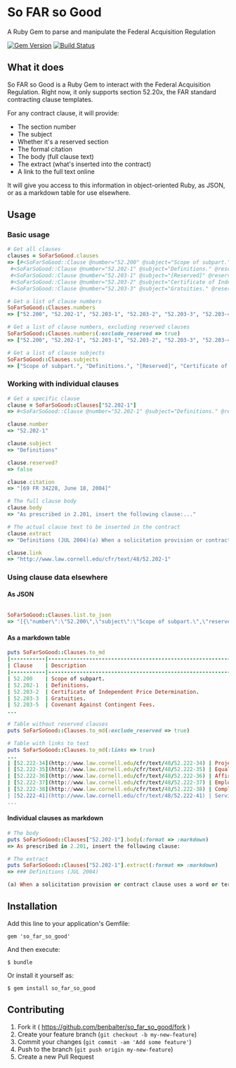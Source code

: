 # So FAR so Good

A Ruby Gem to parse and manipulate the Federal Acquisition Regulation

[![Gem Version](https://badge.fury.io/rb/so_far_so_good.svg)](http://badge.fury.io/rb/so_far_so_good) [![Build Status](https://travis-ci.org/benbalter/so_far_so_good.svg)](https://travis-ci.org/benbalter/so_far_so_good)

## What it does

So FAR so Good is a Ruby Gem to interact with the Federal Acquisition Regulation. Right now, it only supports section 52.20x, the FAR standard contracting clause templates.

For any contract clause, it will provide:

* The section number
* The subject
* Whether it's a reserved section
* The formal citation
* The body (full clause text)
* The extract (what's inserted into the contract)
* A link to the full text online

It will give you access to this information in object-oriented Ruby, as JSON, or as a markdown table for use elsewhere.

## Usage

### Basic usage

```ruby
# Get all clauses
clauses = SoFarSoGood.clauses
=> [#<SoFarSoGood::Clause @number="52.200" @subject="Scope of subpart." @reserved="false",
 #<SoFarSoGood::Clause @number="52.202-1" @subject="Definitions." @reserved="false",
 #<SoFarSoGood::Clause @number="52.203-1" @subject="[Reserved]" @reserved="true",
 #<SoFarSoGood::Clause @number="52.203-2" @subject="Certificate of Independent Price Determination." @reserved="false",
 #<SoFarSoGood::Clause @number="52.203-3" @subject="Gratuities." @reserved="false", ... ]

# Get a list of clause numbers
SoFarSoGood::Clauses.numbers
=> ["52.200", "52.202-1", "52.203-1", "52.203-2", "52.203-3", "52.203-4", "52.203-5", ... ]

# Get a list of clause numbers, excluding reserved clauses
SoFarSoGood::Clauses.numbers(:exclude_reserved => true)
=> ["52.200", "52.202-1", "52.203-1", "52.203-2", "52.203-3", "52.203-4", "52.203-5", ... ]

# Get a list of clause subjects
SoFarSoGood::Clauses.subjects
=> ["Scope of subpart.", "Definitions.", "[Reserved]", "Certificate of Independent Price Determination.", ... ]
```

### Working with individual clauses

```ruby
# Get a specific clause
clause = SoFarSoGood::Clauses["52.202-1"]
=> #<SoFarSoGood::Clause @number="52.202-1" @subject="Definitions." @reserved="false"

clause.number
=> "52.202-1"

clause.subject
=> "Definitions"

clause.reserved?
=> false

clause.citation
=> "[69 FR 34228, June 18, 2004]"

# The full clause body
clause.body
=> "As prescribed in 2.201, insert the following clause:..."

# The actual clause text to be inserted in the contract
clause.extract
=> "Definitions (JUL 2004)(a) When a solicitation provision or contract clause uses a word..."

clause.link
=> "http://www.law.cornell.edu/cfr/text/48/52.202-1"
```

### Using clause data elsewhere

#### As JSON

```ruby

SoFarSoGood::Clauses.list.to_json
=> "[{\"number\":\"52.200\",\"subject\":\"Scope of subpart.\",\"reserverd\":false,\"citation\":..."
```

#### As a markdown table

```ruby
puts SoFarSoGood::Clauses.to_md
|-----------|---------------------------------------------------------------------------------------------------------------------------------------------------------------|
| Clause    | Description                                                                                                                                                   |
|-----------|---------------------------------------------------------------------------------------------------------------------------------------------------------------|
| 52.200    | Scope of subpart.                                                                                                                                             |
| 52.202-1  | Definitions.                                                                                                                                                  |
| 52.203-2  | Certificate of Independent Price Determination.                                                                                                               |
| 52.203-3  | Gratuities.                                                                                                                                                   |
| 52.203-5  | Covenant Against Contingent Fees.                                                                                                                             |
...

# Table without reserved clauses
puts SoFarSoGood::Clauses.to_md(:exclude_reserved => true)

# Table with links to text
puts SoFarSoGood::Clauses.to_md(:links => true)
...
| [52.222-34](http://www.law.cornell.edu/cfr/text/48/52.222-34) | Project Labor Agreement.                                                                                                                                      |
| [52.222-35](http://www.law.cornell.edu/cfr/text/48/52.222-35) | Equal Opportunity for Veterans.                                                                                                                               |
| [52.222-36](http://www.law.cornell.edu/cfr/text/48/52.222-36) | Affirmative Action for Workers With Disabilities.                                                                                                             |
| [52.222-37](http://www.law.cornell.edu/cfr/text/48/52.222-37) | Employment Reports on Veterans.                                                                                                                               |
| [52.222-38](http://www.law.cornell.edu/cfr/text/48/52.222-38) | Compliance with Veterans' Employment Reporting Requirements.                                                                                                  |
| [52.222-41](http://www.law.cornell.edu/cfr/text/48/52.222-41) | Service Contract Act of 1965.
...
```

#### Individual clauses as markdown

```ruby
# The body
puts SoFarSoGood::Clauses["52.202-1"].body(:format => :markdown)
=> As prescribed in 2.201, insert the following clause:

# The extract
puts SoFarSoGood::Clauses["52.202-1"].extract(:format => :markdown)
=> ### Definitions (JUL 2004)

(a) When a solicitation provision or contract clause uses a word or term that is defined in the Federal Acquisition Regulation (FAR), the word or term has the same meaning as the definition in FAR 2.101 in effect at the time the solicitation was issued, unless— ...
```

## Installation

Add this line to your application's Gemfile:

    gem 'so_far_so_good'

And then execute:

    $ bundle

Or install it yourself as:

    $ gem install so_far_so_good

## Contributing

1. Fork it ( https://github.com/benbalter/so_far_so_good/fork )
2. Create your feature branch (`git checkout -b my-new-feature`)
3. Commit your changes (`git commit -am 'Add some feature'`)
4. Push to the branch (`git push origin my-new-feature`)
5. Create a new Pull Request
